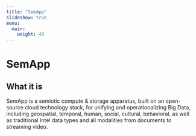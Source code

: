 ```yaml
---
title: "SemApp"
slideshow: true
menu:
  main:
    weight: 40
---
```

# SemApp

## What it is

SemApp is a semiotic compute & storage apparatus, built on an open-source cloud technology stack, for unifying and operationalizing Big Data, including geospatial, temporal, human, social, cultural, behavioral, as well as traditional Intel data types and all modalities from documents to streaming video.
